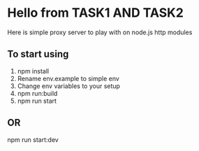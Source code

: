 <h1>Hello from TASK1 AND TASK2</h1>
<p>Here is simple proxy server to play with on node.js http modules</p>

<h2>To start using</h2>

<ol>
<li>npm install</li>
<li>Rename env.example to simple env</li>
<li>Change env variables to your setup</li>
<li>npm run:build</li>
<li>npm run start</li>
</ol>

<h2>OR</h2>

<p>npm run start:dev</p>
